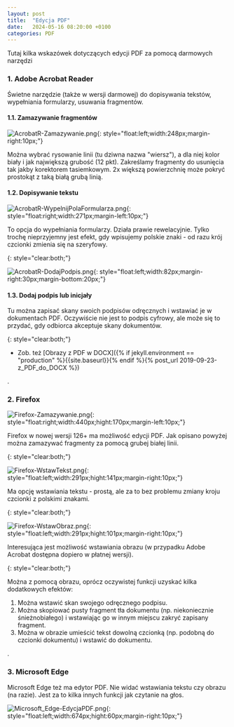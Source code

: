 ```yaml
---
layout: post
title:  "Edycja PDF"
date:   2024-05-16 08:20:00 +0100
categories: PDF
---
```


Tutaj kilka wskazówek dotyczących edycji PDF za pomocą darmowych narzędzi

### 1. Adobe Acrobat Reader

Świetne narzędzie (także w wersji darmowej) do dopisywania tekstów, wypełniania formularzy, usuwania fragmentów.

#### 1.1. Zamazywanie fragmentów


![AcrobatR-Zamazywanie.png]({{site.baseurl}}/assets/img/AcrobatR-Zamazywanie.png "AcrobatR-Zamazywanie.png"){: 
style="float:left;width:248px;margin-right:10px;"}


Można wybrać rysowanie linii (tu dziwna nazwa "wiersz"), a dla niej kolor biały i jak największą grubość (12 pkt). Zakreślamy fragmenty do usunięcia tak jakby korektorem tasiemkowym. 2x większą powierzchnię może pokryć prostokąt z taką białą grubą linią.

#### 1.2. Dopisywanie tekstu

![AcrobatR-WypelnijPolaFormularza.png]({{site.baseurl}}/assets/img/AcrobatR-WypelnijPolaFormularza.png "AcrobatR-WypelnijPolaFormularza.png"){: 
style="float:right;width:271px;margin-left:10px;"}

To opcja do wypełniania formularzy. Działa prawie rewelacyjnie. Tylko trochę nieprzyjemny jest efekt, gdy wpisujemy polskie znaki - od razu krój czcionki zmienia się na szeryfowy.

{: style="clear:both;"}

![AcrobatR-DodajPodpis.png]({{site.baseurl}}/assets/img/AcrobatR-DodajPodpis.png "AcrobatR-DodajPodpis.png"){: 
style="float:left;width:82px;margin-right:30px;margin-bottom:20px;"}

#### 1.3. Dodaj podpis lub inicjały

Tu można zapisać skany swoich podpisów odręcznych i wstawiać je w dokumentach PDF. Oczywiście nie jest to podpis cyfrowy, ale może się to przydać, gdy odbiorca akceptuje skany dokumentów.

{: style="clear:both;"}


* Zob. też [Obrazy z PDF w DOCX]({% if jekyll.environment == "production" %}{{site.baseurl}}{% endif %}{% post_url 2019-09-23-z_PDF_do_DOCX %})


.

### 2. Firefox


![Firefox-Zamazywanie.png]({{site.baseurl}}/assets/img/Firefox-Zamazywanie.png "Firefox-Zamazywanie.png"){: 
style="float:right;width:440px;hight:170px;margin-left:10px;"}


Firefox w nowej wersji 126+ ma możliwość edycji PDF. Jak opisano powyżej można zamazywać fragmenty za pomocą grubej białej linii.


{: style="clear:both;"}


![Firefox-WstawTekst.png]({{site.baseurl}}/assets/img/Firefox-WstawTekst.png "Firefox-WstawTekst.png"){: 
style="float:left;width:291px;hight:141px;margin-right:10px;"}

Ma opcję wstawiania tekstu - prostą, ale za to bez problemu zmiany kroju czcionki z polskimi znakami.

{: style="clear:both;"}

![Firefox-WstawObraz.png]({{site.baseurl}}/assets/img/Firefox-WstawObraz.png "Firefox-WstawObraz.png"){: 
style="float:left;width:291px;hight:101px;margin-right:10px;"}

Interesująca jest możliwość wstawiania obrazu (w przypadku Adobe Acrobat dostępna dopiero w płatnej wersji). 

{: style="clear:both;"}

Można z pomocą obrazu, oprócz oczywistej funkcji uzyskać kilka dodatkowych efektów:

1. Można wstawić skan swojego odręcznego podpisu.
2. Można skopiować pusty fragment tła dokumentu (np. niekoniecznie śnieżnobiałego) i wstawiając go w innym miejscu zakryć zapisany fragment.
3. Można w obrazie umieścić tekst dowolną czcionką (np. podobną do czcionki dokumentu) i wstawić do dokumentu.

.

### 3. Microsoft Edge

Microsoft Edge też ma edytor PDF. Nie widać wstawiania tekstu czy obrazu (na razie). Jest za to kilka innych funkcji jak czytanie na głos.


![Microsoft_Edge-EdycjaPDF.png]({{site.baseurl}}/assets/img/Microsoft_Edge-EdycjaPDF.png "Microsoft_Edge-EdycjaPDF.png"){: 
style="float:left;width:674px;hight:60px;margin-right:10px;"}
 

<!-- {% unless jekyll.environment %} -->
<script>

(function() {
  const images = document.getElementsByTagName('img'); 
  for(let i = 0; i < images.length; i++) {
    images[i].src = images[i].src.replace('%7B%7Bsite.baseurl%7D%7D','..');
  } //{{site.baseurl}} - without spaces!  
})();

</script>
<!-- {% endunless %} -->